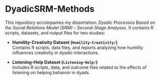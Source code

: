 # DyadicSRM-Methods
This repository accompanies my dissertation: *Dyadic Processes Based on the Social Relations Model (SRM) – Second-Stage Analyses.* It contains R scripts, datasets, and output files for two studies:

- **Humility-Creativity Dataset (`Humility-Creativity/`)**  
  Contains R scripts, data files, and reports analyzing how humility influences creativity in dyadic interactions.

- **Listening-Help Dataset (`Listening-Help/`)**  
  Includes R scripts, data, and outcome files related to the effects of listening on helping behavior in dyads.
